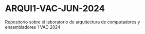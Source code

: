 # ARQUI1-VAC-JUN-2024
Repositorio sobre el laboratorio de arquitectura de computadores y ensambladores 1 VAC 2024
